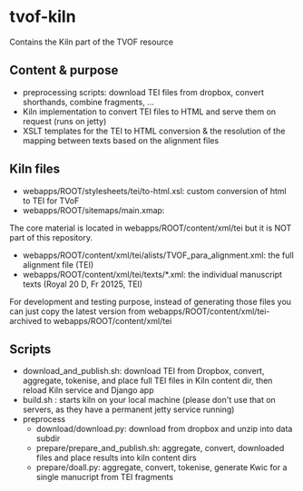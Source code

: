 # tvof-kiln
Contains the Kiln part of the TVOF resource

## Content & purpose

* preprocessing scripts: download TEI files from dropbox, convert shorthands, combine fragments, ...
* Kiln implementation to convert TEI files to HTML and serve them on request (runs on jetty)
* XSLT templates for the TEI to HTML conversion & the resolution of the mapping between texts based on the alignment files

## Kiln files
* webapps/ROOT/stylesheets/tei/to-html.xsl: custom conversion of html to TEI for TVoF
* webapps/ROOT/sitemaps/main.xmap:

The core material is located in webapps/ROOT/content/xml/tei but it is NOT part of this repository.

* webapps/ROOT/content/xml/tei/alists/TVOF_para_alignment.xml: the full alignment file (TEI)
* webapps/ROOT/content/xml/tei/texts/*.xml: the individual manuscript texts (Royal 20 D, Fr 20125, TEI)

For development and testing purpose, instead of generating those files you can just copy the latest version from webapps/ROOT/content/xml/tei-archived to webapps/ROOT/content/xml/tei

## Scripts

* download_and_publish.sh: download TEI from Dropbox, convert, aggregate, tokenise, and place full TEI files in Kiln content dir, then reload Kiln service and Django app
* build.sh : starts kiln on your local machine (please don't use that on servers, as they have a permanent jetty service running)
* preprocess
    * download/download.py: download from dropbox and unzip into data subdir
    * prepare/prepare_and_publish.sh: aggregate, convert, downloaded files and place results into kiln content dirs
    * prepare/doall.py: aggregate, convert, tokenise, generate Kwic for a single manucript from TEI fragments


